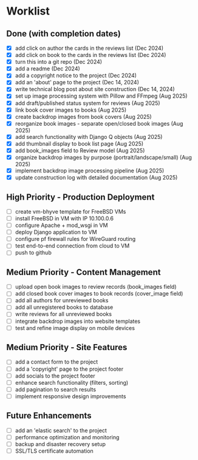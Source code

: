 # Worklist

## Done (with completion dates)

- [x] add click on author the cards in the reviews list (Dec 2024)
- [x] add click on book to the cards in the reviews list (Dec 2024)
- [x] turn this into a git repo (Dec 2024)
- [x] add a readme (Dec 2024)
- [x] add a copyright notice to the project (Dec 2024)
- [x] add an 'about' page to the project (Dec 14, 2024)
- [x] write technical blog post about site construction (Dec 14, 2024)
- [x] set up image processing system with Pillow and FFmpeg (Aug 2025)
- [x] add draft/published status system for reviews (Aug 2025)
- [x] link book cover images to books (Aug 2025)
- [x] create backdrop images from book covers (Aug 2025)
- [x] reorganize book images - separate open/closed book images (Aug 2025)
- [x] add search functionality with Django Q objects (Aug 2025)
- [x] add thumbnail display to book list page (Aug 2025)
- [x] add book_images field to Review model (Aug 2025)
- [x] organize backdrop images by purpose (portrait/landscape/small) (Aug 2025)
- [x] implement backdrop image processing pipeline (Aug 2025)
- [x] update construction log with detailed documentation (Aug 2025)

## High Priority - Production Deployment

- [ ] create vm-bhyve template for FreeBSD VMs
- [ ] install FreeBSD in VM with IP 10.100.0.6
- [ ] configure Apache + mod_wsgi in VM
- [ ] deploy Django application to VM
- [ ] configure pf firewall rules for WireGuard routing
- [ ] test end-to-end connection from cloud to VM
- [ ] push to github

## Medium Priority - Content Management

- [ ] upload open book images to review records (book_images field)
- [ ] add closed book cover images to book records (cover_image field)
- [ ] add all authors for unreviewed books
- [ ] add all unregistered books to database
- [ ] write reviews for all unreviewed books
- [ ] integrate backdrop images into website templates
- [ ] test and refine image display on mobile devices

## Medium Priority - Site Features

- [ ] add a contact form to the project
- [ ] add a 'copyright' page to the project footer
- [ ] add socials to the project footer
- [ ] enhance search functionality (filters, sorting)
- [ ] add pagination to search results
- [ ] implement responsive design improvements

## Future Enhancements

- [ ] add an 'elastic search' to the project
- [ ] performance optimization and monitoring
- [ ] backup and disaster recovery setup
- [ ] SSL/TLS certificate automation
